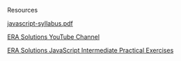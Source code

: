 Resources

[javascript-syllabus.pdf](https://github.com/ERA-Solutions-LLC/JavaScript-Intermediate-Assignments/files/12031247/javascript-syllabus.pdf)

[ERA Solutions YouTube Channel](https://www.youtube.com/channel/UC3KEW99MCKsHYCypdFhLT1w)

[ERA Solutions JavaScript Intermediate Practical Exercises](https://github.com/ERA-Solutions-LLC/JavaScript-Intermediate-Assignments)